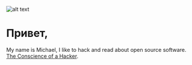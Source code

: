 ![alt text](https://github.com/h0nt3d/profileConfig/blob/main/profile.gif?raw=true)

# Привет,

My name is Michael, I like to hack and read about open source software.
[The Conscience of a Hacker](https://phrack.org/issues/7/3).
